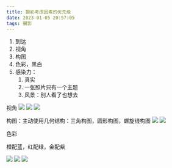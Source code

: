 ```yaml
---
title: 摄影考虑因素的优先级
date: 2023-01-05 20:57:05
tags: 摄影
---
```


1.  到达
2.  视角    
3.  构图
4.  色彩，黑白
5.  感染力：
	1.  真实
	2.  一张照片只有一个主题
	3.  风景：别人看了也想去

<!-- more -->

视角
![](/images/摄影考虑因素的优先级/IMG_1942.JPG)
![](/images/摄影考虑因素的优先级/IMG_1943.JPG)
![](/images/摄影考虑因素的优先级/IMG_1944.JPG)

构图：主动使用几何结构：三角构图，圆形构图，螺旋线构图
![](/images/摄影考虑因素的优先级/IMG_1950.JPG)
![](/images/摄影考虑因素的优先级/IMG_1949.JPG)

色彩

橙配蓝，红配绿，金配紫

![](/images/摄影考虑因素的优先级/IMG_1947.JPG)
![](/images/摄影考虑因素的优先级/IMG_1946.JPG)
![](/images/摄影考虑因素的优先级/IMG_1945.JPG)
